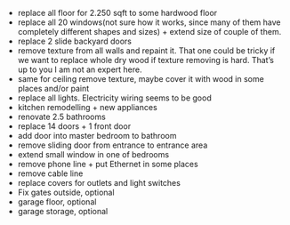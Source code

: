 
- replace all floor for 2.250 sqft to some hardwood floor
- replace all 20 windows(not sure how it works, since many of them have completely different shapes and sizes) + extend size of couple of them.
- replace 2 slide backyard doors
- remove texture from all walls and repaint it. That one could be tricky if we want to replace whole dry wood if texture removing is hard. That’s up to you I am not an expert here.
- same for ceiling remove texture, maybe cover it with wood in some places and/or paint
- replace all lights. Electricity wiring seems to be good
- kitchen remodelling + new appliances
- renovate 2.5 bathrooms
- replace 14 doors + 1 front door
- add door into master bedroom to bathroom
- remove sliding door from entrance to entrance area
- extend small window in one of bedrooms
- remove phone line + put Ethernet in some places
- remove cable line
- replace covers for outlets and light switches
- Fix gates outside, optional
- garage floor, optional
- garage storage, optional